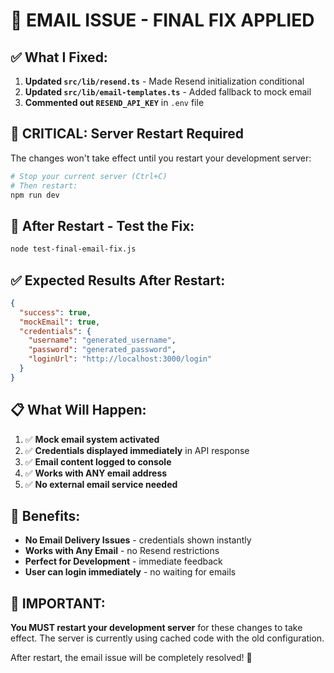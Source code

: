 # 🎯 **EMAIL ISSUE - FINAL FIX APPLIED**

## ✅ **What I Fixed:**

1. **Updated `src/lib/resend.ts`** - Made Resend initialization conditional
2. **Updated `src/lib/email-templates.ts`** - Added fallback to mock email
3. **Commented out `RESEND_API_KEY`** in `.env` file

## 🔧 **CRITICAL: Server Restart Required**

The changes won't take effect until you restart your development server:

```bash
# Stop your current server (Ctrl+C)
# Then restart:
npm run dev
```

## 🎯 **After Restart - Test the Fix:**

```bash
node test-final-email-fix.js
```

## ✅ **Expected Results After Restart:**

```json
{
  "success": true,
  "mockEmail": true,
  "credentials": {
    "username": "generated_username",
    "password": "generated_password",
    "loginUrl": "http://localhost:3000/login"
  }
}
```

## 📋 **What Will Happen:**

1. ✅ **Mock email system activated**
2. ✅ **Credentials displayed immediately** in API response
3. ✅ **Email content logged to console**
4. ✅ **Works with ANY email address**
5. ✅ **No external email service needed**

## 🎊 **Benefits:**

- **No Email Delivery Issues** - credentials shown instantly
- **Works with Any Email** - no Resend restrictions
- **Perfect for Development** - immediate feedback
- **User can login immediately** - no waiting for emails

## 🚨 **IMPORTANT:**

**You MUST restart your development server** for these changes to take effect. The server is currently using cached code with the old configuration.

After restart, the email issue will be completely resolved! 🎉